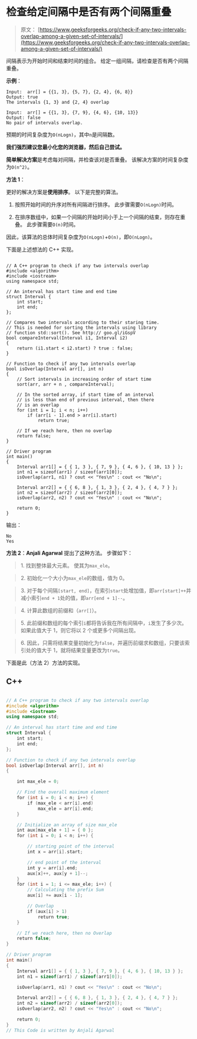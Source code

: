 # 检查给定间隔中是否有两个间隔重叠

> 原文： [https://www.geeksforgeeks.org/check-if-any-two-intervals-overlap-among-a-given-set-of-intervals/](https://www.geeksforgeeks.org/check-if-any-two-intervals-overlap-among-a-given-set-of-intervals/)

间隔表示为开始时间和结束时间的组合。 给定一组间隔，请检查是否有两个间隔重叠。

**示例**：

```
Input:  arr[] = {{1, 3}, {5, 7}, {2, 4}, {6, 8}}
Output: true
The intervals {1, 3} and {2, 4} overlap

Input:  arr[] = {{1, 3}, {7, 9}, {4, 6}, {10, 13}}
Output: false
No pair of intervals overlap. 
```

预期的时间复杂度为`O(nLogn)`，其中`n`是间隔数。

**我们强烈建议您最小化您的浏览器，然后自己尝试。**

**简单解决方案**是考虑每对间隔，并检查该对是否重叠。 该解决方案的时间复杂度为`O(n^2)`。

**方法 1**：

更好的解决方案是**使用排序**。 以下是完整的算法。

1.  按照开始时间的升序对所有间隔进行排序。 此步骤需要`O(nLogn)`时间。

2.  在排序数组中，如果一个间隔的开始时间小于上一个间隔的结束，则存在重叠。 此步骤需要`O(n)`时间。

因此，该算法的总体时间复杂度为`O(nLogn)`+`O(n)`，即`O(nLogn)`。

下面是上述想法的 C++ 实现。

```

// A C++ program to check if any two intervals overlap 
#include <algorithm> 
#include <iostream> 
using namespace std; 

// An interval has start time and end time 
struct Interval { 
    int start; 
    int end; 
}; 

// Compares two intervals according to their staring time. 
// This is needed for sorting the intervals using library 
// function std::sort(). See http:// goo.gl/iGspV 
bool compareInterval(Interval i1, Interval i2) 
{ 
    return (i1.start < i2.start) ? true : false; 
} 

// Function to check if any two intervals overlap 
bool isOverlap(Interval arr[], int n) 
{ 
    // Sort intervals in increasing order of start time 
    sort(arr, arr + n , compareInterval); 

    // In the sorted array, if start time of an interval 
    // is less than end of previous interval, then there 
    // is an overlap 
    for (int i = 1; i < n; i++) 
        if (arr[i - 1].end > arr[i].start) 
            return true; 

    // If we reach here, then no overlap 
    return false; 
} 

// Driver program 
int main() 
{ 
    Interval arr1[] = { { 1, 3 }, { 7, 9 }, { 4, 6 }, { 10, 13 } }; 
    int n1 = sizeof(arr1) / sizeof(arr1[0]); 
    isOverlap(arr1, n1) ? cout << "Yes\n" : cout << "No\n"; 

    Interval arr2[] = { { 6, 8 }, { 1, 3 }, { 2, 4 }, { 4, 7 } }; 
    int n2 = sizeof(arr2) / sizeof(arr2[0]); 
    isOverlap(arr2, n2) ? cout << "Yes\n" : cout << "No\n"; 

    return 0; 
}

```

输出：

```
No
Yes
```

**方法 2**：**Anjali Agarwal** 提出了这种方法。 步骤如下：

> 1\. 找到整体最大元素。 使其为`max_ele`。

> 2\. 初始化一个大小为`max_ele`的数组，值为 0。

> 3\. 对于每个间隔`[start, end]`，在索引`start`处增加值，即`arr[start]++`并减小索引`end + 1`处的值，即`arr[end + 1]--`。

> 4\. 计算此数组的前缀和（`arr[]`）。

> 5\. 此前缀和数组的每个索引`i`都将告诉我在所有间隔中，`i`发生了多少次。 如果此值大于 1，则它将以 2 个或更多个间隔出现。

> 6\. 因此，只需将结果变量初始化为`false`，并遍历前缀求和数组，只要该索引处的值大于 1，就将结果变量更改为`true`。

下面是此（方法 2）方法的实现。

## C++ 

```cpp

// A C++ program to check if any two intervals overlap 
#include <algorithm> 
#include <iostream> 
using namespace std; 

// An interval has start time and end time 
struct Interval { 
    int start; 
    int end; 
}; 

// Function to check if any two intervals overlap 
bool isOverlap(Interval arr[], int n) 
{ 

    int max_ele = 0; 

    // Find the overall maximum element 
    for (int i = 0; i < n; i++) { 
        if (max_ele < arr[i].end) 
            max_ele = arr[i].end; 
    } 

    // Initialize an array of size max_ele 
    int aux[max_ele + 1] = { 0 }; 
    for (int i = 0; i < n; i++) { 

        // starting point of the interval 
        int x = arr[i].start; 

        // end point of the interval 
        int y = arr[i].end; 
        aux[x]++, aux[y + 1]--; 
    } 
    for (int i = 1; i <= max_ele; i++) { 
        // Calculating the prefix Sum 
        aux[i] += aux[i - 1]; 

        // Overlap 
        if (aux[i] > 1) 
            return true; 
    } 

    // If we reach here, then no Overlap 
    return false; 
} 

// Driver program 
int main() 
{ 
    Interval arr1[] = { { 1, 3 }, { 7, 9 }, { 4, 6 }, { 10, 13 } }; 
    int n1 = sizeof(arr1) / sizeof(arr1[0]); 

    isOverlap(arr1, n1) ? cout << "Yes\n" : cout << "No\n"; 

    Interval arr2[] = { { 6, 8 }, { 1, 3 }, { 2, 4 }, { 4, 7 } }; 
    int n2 = sizeof(arr2) / sizeof(arr2[0]); 
    isOverlap(arr2, n2) ? cout << "Yes\n" : cout << "No\n"; 

    return 0; 
} 
// This Code is written by Anjali Agarwal 

```